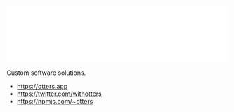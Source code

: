 ![Otters Logo](https://github.com/otters/.github/raw/main/otters.png)

Custom software solutions.

- https://otters.app
- https://twitter.com/withotters
- https://npmjs.com/~otters
